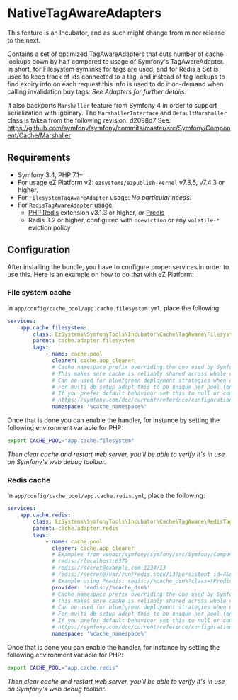 # NativeTagAwareAdapters

This feature is an Incubator, and as such might change from minor release to the next.

Contains a set of optimized TagAwareAdapters that cuts number of cache lookups down by half
compared to usage of Symfony's TagAwareAdapter. In short, for Filesystem symlinks for tags are used,
and for Redis a Set is used to keep track of ids connected to a tag, and instead of tag lookups to
find expiry info on each request this info is used to do it on-demand when calling invalidation buy tags.
_See Adapters for further details._

It also backports `Marshaller` feature from Symfony 4 in order to support serialization with igbinary.
The `MarshallerInterface` and `DefaultMarshaller` class is taken from the following revision: d2098d7
See: https://github.com/symfony/symfony/commits/master/src/Symfony/Component/Cache/Marshaller

## Requirements
- Symfony 3.4, PHP 7.1+
- For usage eZ Platform v2: `ezsystems/ezpublish-kernel` v7.3.5, v7.4.3 or higher.
- For `FilesystemTagAwareAdapter` usage: _No particular needs._
- For `RedisTagAwareAdapter` usage:
    - [PHP Redis](https://pecl.php.net/package/redis) extension v3.1.3 or higher, _or_ [Predis](https://packagist.org/packages/predis/predis)
    - Redis 3.2 or higher, configured with `noeviction` or any `volatile-*` eviction policy

## Configuration
After installing the bundle, you have to configure proper services in order to use this.
Here is an example on how to do that with eZ Platform:


### File system cache

In `app/config/cache_pool/app.cache.filesystem.yml`, place the following:
```yaml
services:
    app.cache.filesystem:
        class: EzSystems\SymfonyTools\Incubator\Cache\TagAware\FilesystemTagAwareAdapter
        parent: cache.adapter.filesystem
        tags:
            - name: cache.pool
              clearer: cache.app_clearer
              # Cache namespace prefix overriding the one used by Symfony by default
              # This makes sure cache is reliably shared across whole cluster and all Symfony env's
              # Can be used for blue/green deployment strategies when changes affect content cache.
              # For multi db setup adapt this to be unique per pool (one pool per database)
              # If you prefer default behaviour set this to null or comment out, and consider for instance:
              # https://symfony.com/doc/current/reference/configuration/framework.html#prefix-seed
              namespace: '%cache_namespace%'
```

Once that is done you can enable the handler, for instance by setting the following environment variable for PHP:
```bash
export CACHE_POOL="app.cache.filesystem"
```

_Then clear cache and restart web server, you'll be able to verify it's in use on Symfony's web debug toolbar._


### Redis cache

In `app/config/cache_pool/app.cache.redis.yml`, place the following:
```yaml
services:
    app.cache.redis:
        class: EzSystems\SymfonyTools\Incubator\Cache\TagAware\RedisTagAwareAdapter
        parent: cache.adapter.redis
        tags:
            - name: cache.pool
              clearer: cache.app_clearer
              # Examples from vendor/symfony/symfony/src/Symfony/Component/Cache/Traits/RedisTrait.php:
              # redis://localhost:6379
              # redis://secret@example.com:1234/13
              # redis://secret@/var/run/redis.sock/13?persistent_id=4&class=Redis&timeout=3&retry_interval=3
              # Example using Predis: redis://%cache_dsn%?class=\Predis\Client
              provider: 'redis://%cache_dsn%'
              # Cache namespace prefix overriding the one used by Symfony by default
              # This makes sure cache is reliably shared across whole cluster and all Symfony env's
              # Can be used for blue/green deployment strategies when changes affect content cache.
              # For multi db setup adapt this to be unique per pool (one pool per database)
              # If you prefer default behaviour set this to null or comment out, and consider for instance:
              # https://symfony.com/doc/current/reference/configuration/framework.html#prefix-seed
              namespace: '%cache_namespace%'
```

Once that is done you can enable the handler, for instance by setting the following environment variable for PHP:
```bash
export CACHE_POOL="app.cache.redis"
```

_Then clear cache and restart web server, you'll be able to verify it's in use on Symfony's web debug toolbar._
